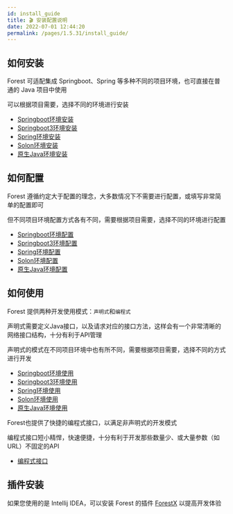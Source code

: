 ```yaml
---
id: install_guide
title: 🎬 安装配置说明
date: 2022-07-01 12:44:20
permalink: /pages/1.5.31/install_guide/
---
```



## 如何安装

Forest 可适配集成 Springboot、Spring 等多种不同的项目环境，也可直接在普通的 Java 项目中使用

可以根据项目需要，选择不同的环境进行安装

- [Springboot环境安装](/pages/1.5.31/spring_boot_install/)
- [Springboot3环境安装](/pages/1.5.31/spring_boot3_install/)
- [Spring环境安装](/pages/1.5.31/spring_install/)
- [Solon环境安装](/pages/1.5.31/solon_install/)
- [原生Java环境安装](/pages/1.5.31/java_install/)

## 如何配置

Forest 遵循约定大于配置的理念，大多数情况下不需要进行配置，或填写非常简单的配置即可

但不同项目环境配置方式各有不同，需要根据项目需要，选择不同的环境进行配置

- [Springboot环境配置](/pages/1.5.31/spring_boot_install/)
- [Springboot3环境配置](/pages/1.5.31/spring_boot3_install/)
- [Spring环境配置](/pages/1.5.31/spring_config/)
- [Solon环境配置](/pages/1.5.31/solon_config/)
- [原生Java环境配置](/pages/1.5.31/java_config/)

## 如何使用

Forest 提供两种开发使用模式：`声明式`和`编程式`

声明式需要定义Java接口，以及请求对应的接口方法，这样会有一个非常清晰的网络接口结构，十分有利于API管理

声明式的模式在不同项目环境中也有所不同，需要根据项目需要，选择不同的方式进行开发

- [Springboot环境使用](/pages/1.5.31/spring_boot_usage/)
- [Springboot3环境使用](/pages/1.5.31/spring_boot3_usage/)
- [Spring环境使用](/pages/1.5.31/spring_usage/)
- [Solon环境使用](/pages/1.5.31/solon_usage/)
- [原生Java环境使用](/pages/1.5.31/java_usage/)

Forest也提供了快捷的编程式接口，以满足非声明式的开发模式

编程式接口短小精悍，快速便捷，十分有利于开发那些数量少、或大量参数（如URL）不固定的API

- [编程式接口](/pages/1.5.31/param_api/)

## 插件安装

如果您使用的是 Intellij IDEA，可以安装 Forest 的插件 [ForestX](/pages/plugin/forestx/) 以提高开发体验

